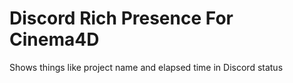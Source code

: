 # Discord Rich Presence For Cinema4D
 Shows things like project name and elapsed time in Discord status
